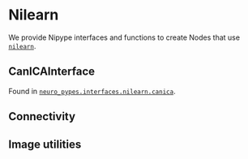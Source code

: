 
# Nilearn

We provide Nipype interfaces and functions to create Nodes that use [`nilearn`](http://nilearn.github.io/).

## CanICAInterface

Found in [`neuro_pypes.interfaces.nilearn.canica`](https://github.com/Neurita/pypes/blob/master/neuro_pypes/interfaces/nilearn/canica.py).





## Connectivity

## Image utilities
